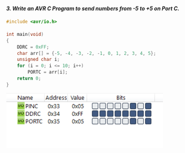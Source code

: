 
#### *3. Write an AVR C Program to send numbers from -5 to +5 on Port C.*

```c 
#include <avr/io.h>

int main(void)
{
    DDRC = 0xFF;
    char arr[] = {-5, -4, -3, -2, -1, 0, 1, 2, 3, 4, 5};
    unsigned char i;
    for (i = 0; i <= 10; i++)
        PORTC = arr[i];
    return 0;
}
```
<img src="./p3.png" style="width:30em" title="output-1" alt="output-1" > 
